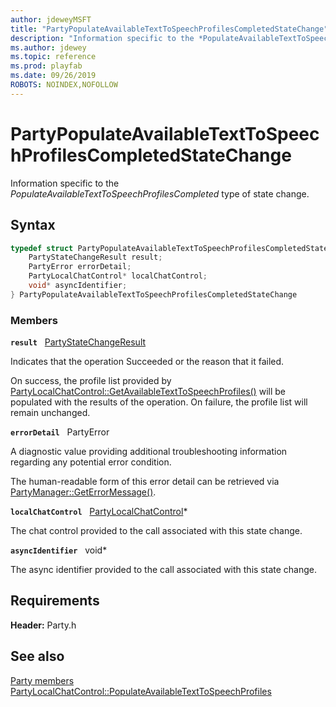 ```yaml
---
author: jdeweyMSFT
title: "PartyPopulateAvailableTextToSpeechProfilesCompletedStateChange"
description: "Information specific to the *PopulateAvailableTextToSpeechProfilesCompleted* type of state change."
ms.author: jdewey
ms.topic: reference
ms.prod: playfab
ms.date: 09/26/2019
ROBOTS: NOINDEX,NOFOLLOW
---
```


# PartyPopulateAvailableTextToSpeechProfilesCompletedStateChange  

Information specific to the *PopulateAvailableTextToSpeechProfilesCompleted* type of state change.  

## Syntax  
  
```cpp
typedef struct PartyPopulateAvailableTextToSpeechProfilesCompletedStateChange {  
    PartyStateChangeResult result;  
    PartyError errorDetail;  
    PartyLocalChatControl* localChatControl;  
    void* asyncIdentifier;  
} PartyPopulateAvailableTextToSpeechProfilesCompletedStateChange  
```
  
### Members  
  
**`result`** &nbsp; [PartyStateChangeResult](../enums/partystatechangeresult.md)  
  
Indicates that the operation Succeeded or the reason that it failed.
  
On success, the profile list provided by [PartyLocalChatControl::GetAvailableTextToSpeechProfiles()](../classes/PartyLocalChatControl/methods/partylocalchatcontrol_getavailabletexttospeechprofiles.md) will be populated with the results of the operation. On failure, the profile list will remain unchanged.
  
**`errorDetail`** &nbsp; PartyError  
  
A diagnostic value providing additional troubleshooting information regarding any potential error condition.
  
The human-readable form of this error detail can be retrieved via [PartyManager::GetErrorMessage()](../classes/PartyManager/methods/partymanager_geterrormessage.md).
  
**`localChatControl`** &nbsp; [PartyLocalChatControl](../classes/PartyLocalChatControl/partylocalchatcontrol.md)*  
  
The chat control provided to the call associated with this state change.
  
**`asyncIdentifier`** &nbsp; void*  
  
The async identifier provided to the call associated with this state change.
  
  
## Requirements  
  
**Header:** Party.h
  
## See also  
[Party members](../party_members.md)  
[PartyLocalChatControl::PopulateAvailableTextToSpeechProfiles](../classes/PartyLocalChatControl/methods/partylocalchatcontrol_populateavailabletexttospeechprofiles.md)
  
  
